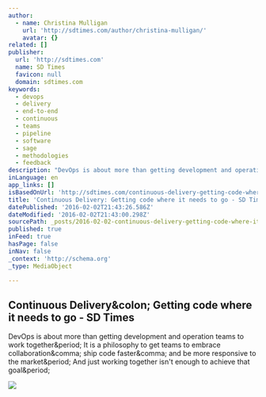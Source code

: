 ```yaml
---
author:
  - name: Christina Mulligan
    url: 'http://sdtimes.com/author/christina-mulligan/'
    avatar: {}
related: []
publisher:
  url: 'http://sdtimes.com'
  name: SD Times
  favicon: null
  domain: sdtimes.com
keywords:
  - devops
  - delivery
  - end-to-end
  - continuous
  - teams
  - pipeline
  - software
  - sage
  - methodologies
  - feedback
description: "DevOps is about more than getting development and operation teams to work together. It is a philosophy to get teams to embrace collaboration, ship code faster, and be more responsive to the market. And just working together isn't enough to achieve that goal."
inLanguage: en
app_links: []
isBasedOnUrl: 'http://sdtimes.com/continuous-delivery-getting-code-where-it-needs-to-go/'
title: 'Continuous Delivery: Getting code where it needs to go - SD Times'
datePublished: '2016-02-02T21:43:26.586Z'
dateModified: '2016-02-02T21:43:00.298Z'
sourcePath: _posts/2016-02-02-continuous-delivery-getting-code-where-it-needs-to-go-sd.md
published: true
inFeed: true
hasPage: false
inNav: false
_context: 'http://schema.org'
_type: MediaObject

---
```

<article style=""><h1>Continuous Delivery&amp;colon; Getting code where it needs to go - SD Times</h1><p>DevOps is about more than getting development and operation teams to work together&amp;period; It is a philosophy to get teams to embrace collaboration&amp;comma; ship code faster&amp;comma; and be more responsive to the market&amp;period; And just working together isn't enough to achieve that goal&amp;period;</p><img src="http://sdtimes.com/wp-content/uploads/2016/01/0129.sdt-news.jpg" /></article>